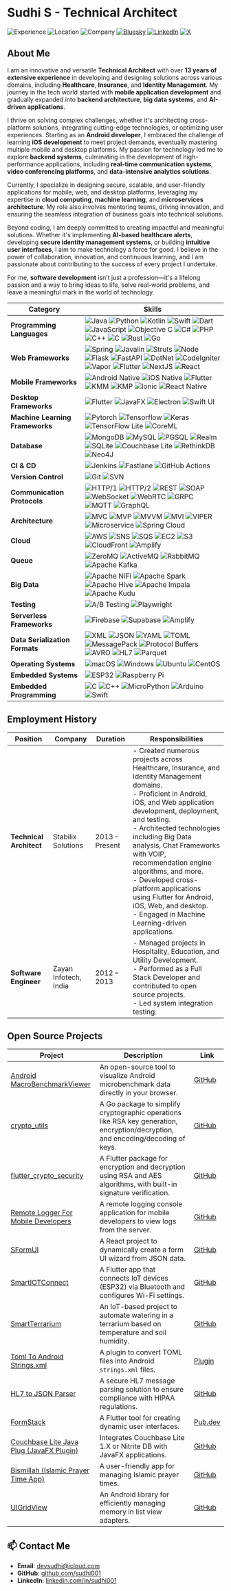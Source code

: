 # Sudhi S - Technical Architect  

![Experience](https://img.shields.io/badge/Experience-13%2B%20Years-blue?style=flat&logo=medal&logoColor=white) ![Location](https://img.shields.io/badge/Location-Trivandrum,%20Kerala,%20India-green?style=flat&logo=map-pin&logoColor=white) ![Company](https://img.shields.io/badge/Company-Stabilix%20Solutions%20Pvt.%20Ltd.-purple?style=flat&logo=briefcase&logoColor=white) [![Bluesky](https://img.shields.io/badge/Bluesky-Profile-blue?style=flat&logo=bluesky&logoColor=white)](https://bsky.app/profile/sudhis.bsky.social) [![LinkedIn](https://img.shields.io/badge/LinkedIn-Profile-blue?style=flat&logo=linkedin&logoColor=white)](https://www.linkedin.com/in/sudhis) 
[![X](https://img.shields.io/badge/X-Profile-1DA1F2?style=flat&logo=x&logoColor=white)](https://x.com/su_dhi)  

## About Me

I am an innovative and versatile **Technical Architect** with over **13 years of extensive experience** in developing and designing solutions across various domains, including **Healthcare**, **Insurance**, and **Identity Management**. My journey in the tech world started with **mobile application development** and gradually expanded into **backend architecture**, **big data systems**, and **AI-driven applications**.

I thrive on solving complex challenges, whether it's architecting cross-platform solutions, integrating cutting-edge technologies, or optimizing user experiences. Starting as an **Android developer**, I embraced the challenge of learning **iOS development** to meet project demands, eventually mastering multiple mobile and desktop platforms. My passion for technology led me to explore **backend systems**, culminating in the development of high-performance applications, including **real-time communication systems**, **video conferencing platforms**, and **data-intensive analytics solutions**.

Currently, I specialize in designing secure, scalable, and user-friendly applications for mobile, web, and desktop platforms, leveraging my expertise in **cloud computing**, **machine learning**, and **microservices architecture**. My role also involves mentoring teams, driving innovation, and ensuring the seamless integration of business goals into technical solutions.

Beyond coding, I am deeply committed to creating impactful and meaningful solutions. Whether it's implementing **AI-based healthcare alerts**, developing **secure identity management systems**, or building **intuitive user interfaces**, I aim to make technology a force for good. I believe in the power of collaboration, innovation, and continuous learning, and I am passionate about contributing to the success of every project I undertake.

For me, **software development** isn’t just a profession—it's a lifelong passion and a way to bring ideas to life, solve real-world problems, and leave a meaningful mark in the world of technology.



| **Category**                    | **Skills**                                                                                                                                                                                                                                                                 |
|----------------------------------|-----------------------------------------------------------------------------------------------------------------------------------------------------------------------------------------------------------------------------------------------------------------------------|
| **Programming Languages**        | ![Java](https://img.shields.io/badge/Java-007396?style=flat&logo=java&logoColor=white) ![Python](https://img.shields.io/badge/Python-3776AB?style=flat&logo=python&logoColor=white) ![Kotlin](https://img.shields.io/badge/Kotlin-7F52FF?style=flat&logo=kotlin&logoColor=white) ![Swift](https://img.shields.io/badge/Swift-F05138?style=flat&logo=swift&logoColor=white) ![Dart](https://img.shields.io/badge/Dart-00B4A1?style=flat&logo=dart&logoColor=white) ![JavaScript](https://img.shields.io/badge/JavaScript-F7DF1E?style=flat&logo=javascript&logoColor=black) ![Objective C](https://img.shields.io/badge/Objective%20C-666666?style=flat&logo=apple&logoColor=white) ![C#](https://img.shields.io/badge/C%23-239120?style=flat&logo=csharp&logoColor=white) ![PHP](https://img.shields.io/badge/PHP-777BB4?style=flat&logo=php&logoColor=white) ![C++](https://img.shields.io/badge/C%2B%2B-00599C?style=flat&logo=cplusplus&logoColor=white) ![C](https://img.shields.io/badge/C-A8B9CC?style=flat&logo=c&logoColor=white) ![Rust](https://img.shields.io/badge/Rust-000000?style=flat&logo=rust&logoColor=white) ![Go](https://img.shields.io/badge/Go-00ADD8?style=flat&logo=go&logoColor=white) |
| **Web Frameworks**               | ![Spring](https://img.shields.io/badge/Spring-6DB33F?style=flat&logo=spring&logoColor=white) ![Javalin](https://img.shields.io/badge/Javalin-1A1A1A?style=flat&logo=javalin&logoColor=white) ![Struts](https://img.shields.io/badge/Struts-5F0000?style=flat&logo=apache&logoColor=white) ![Node](https://img.shields.io/badge/Node.js-339933?style=flat&logo=node.js&logoColor=white) ![Flask](https://img.shields.io/badge/Flask-000000?style=flat&logo=flask&logoColor=white) ![FastAPI](https://img.shields.io/badge/FastAPI-009688?style=flat&logo=fastapi&logoColor=white) ![DotNet](https://img.shields.io/badge/.NET-512BD4?style=flat&logo=.net&logoColor=white) ![CodeIgniter](https://img.shields.io/badge/CodeIgniter-EF4223?style=flat&logo=codeigniter&logoColor=white) ![Vapor](https://img.shields.io/badge/Vapor-000000?style=flat&logo=vapor&logoColor=white) ![Flutter](https://img.shields.io/badge/Flutter-02569B?style=flat&logo=flutter&logoColor=white) ![NextJS](https://img.shields.io/badge/Next.js-000000?style=flat&logo=next.js&logoColor=white) ![React](https://img.shields.io/badge/React-61DAFB?style=flat&logo=react&logoColor=black) |
| **Mobile Frameworks**            | ![Android Native](https://img.shields.io/badge/Android-3DDC84?style=flat&logo=android&logoColor=white) ![iOS Native](https://img.shields.io/badge/iOS-000000?style=flat&logo=apple&logoColor=white) ![Flutter](https://img.shields.io/badge/Flutter-02569B?style=flat&logo=flutter&logoColor=white) ![KMM](https://img.shields.io/badge/KMM-006F2D?style=flat&logo=kotlin&logoColor=white) ![KMP](https://img.shields.io/badge/KMP-25B2A1?style=flat&logo=kotlin&logoColor=white) ![Ionic](https://img.shields.io/badge/Ionic-3880FF?style=flat&logo=ionic&logoColor=white) ![React Native](https://img.shields.io/badge/React%20Native-61DAFB?style=flat&logo=react&logoColor=black) |
| **Desktop Frameworks**           | ![Flutter](https://img.shields.io/badge/Flutter-02569B?style=flat&logo=flutter&logoColor=white) ![JavaFX](https://img.shields.io/badge/JavaFX-005B84?style=flat&logo=oracle&logoColor=white) ![Electron](https://img.shields.io/badge/Electron-47848F?style=flat&logo=electron&logoColor=white) ![Swift UI](https://img.shields.io/badge/Swift%20UI-FA7343?style=flat&logo=swift&logoColor=white) |
| **Machine Learning Frameworks**  | ![Pytorch](https://img.shields.io/badge/Pytorch-EE4C2C?style=flat&logo=pytorch&logoColor=white) ![Tensorflow](https://img.shields.io/badge/TensorFlow-FF6F00?style=flat&logo=tensorflow&logoColor=white) ![Keras](https://img.shields.io/badge/Keras-D00000?style=flat&logo=keras&logoColor=white) ![TensorFlow Lite](https://img.shields.io/badge/TensorFlow%20Lite-FF6F00?style=flat&logo=tensorflow&logoColor=white) ![CoreML](https://img.shields.io/badge/CoreML-007B5E?style=flat&logo=apple&logoColor=white) |
| **Database**                     | ![MongoDB](https://img.shields.io/badge/MongoDB-47A248?style=flat&logo=mongodb&logoColor=white) ![MySQL](https://img.shields.io/badge/MySQL-4479A1?style=flat&logo=mysql&logoColor=white) ![PGSQL](https://img.shields.io/badge/PostgreSQL-336791?style=flat&logo=postgresql&logoColor=white) ![Realm](https://img.shields.io/badge/Realm-4D4D4D?style=flat&logo=realm&logoColor=white) ![SQLite](https://img.shields.io/badge/SQLite-003B57?style=flat&logo=sqlite&logoColor=white) ![Couchbase Lite](https://img.shields.io/badge/Couchbase%20Lite-8B8B8B?style=flat&logo=couchbase&logoColor=white) ![RethinkDB](https://img.shields.io/badge/RethinkDB-00B2A9?style=flat&logo=rethinkdb&logoColor=white) ![Neo4J](https://img.shields.io/badge/Neo4J-00B2A9?style=flat&logo=neo4j&logoColor=white) |
| **CI & CD**                      | ![Jenkins](https://img.shields.io/badge/Jenkins-D24939?style=flat&logo=jenkins&logoColor=white) ![Fastlane](https://img.shields.io/badge/Fastlane-00F2A6?style=flat&logo=fastlane&logoColor=white) ![GitHub Actions](https://img.shields.io/badge/GitHub%20Actions-2088FF?style=flat&logo=github-actions&logoColor=white) |
| **Version Control**              | ![Git](https://img.shields.io/badge/Git-F05032?style=flat&logo=git&logoColor=white) ![SVN](https://img.shields.io/badge/SVN-809CC9?style=flat&logo=subversion&logoColor=white) |
| **Communication Protocols**      | ![HTTP/1](https://img.shields.io/badge/HTTP%2F1-00A4A6?style=flat&logo=http&logoColor=white) ![HTTP/2](https://img.shields.io/badge/HTTP%2F2-00A4A6?style=flat&logo=http&logoColor=white) ![REST](https://img.shields.io/badge/REST-00A4A6?style=flat&logo=swagger&logoColor=white) ![SOAP](https://img.shields.io/badge/SOAP-3A5B77?style=flat&logo=soap&logoColor=white) ![WebSocket](https://img.shields.io/badge/WebSocket-1B74E4?style=flat&logo=websocket&logoColor=white) ![WebRTC](https://img.shields.io/badge/WebRTC-333333?style=flat&logo=webrtc&logoColor=white) ![GRPC](https://img.shields.io/badge/GRPC-5D5D5D?style=flat&logo=grpc&logoColor=white) ![MQTT](https://img.shields.io/badge/MQTT-FF2C24?style=flat&logo=mqtt&logoColor=white) ![GraphQL](https://img.shields.io/badge/GraphQL-E10098?style=flat&logo=graphql&logoColor=white) |
| **Architecture**                 | ![MVC](https://img.shields.io/badge/MVC-000000?style=flat&logo=angular&logoColor=white) ![MVP](https://img.shields.io/badge/MVP-005572?style=flat&logo=angular&logoColor=white) ![MVVM](https://img.shields.io/badge/MVVM-2D3A3A?style=flat&logo=angular&logoColor=white) ![MVI](https://img.shields.io/badge/MVI-1C487F?style=flat&logo=angular&logoColor=white) ![VIPER](https://img.shields.io/badge/VIPER-FFB6C1?style=flat&logo=angular&logoColor=white) ![Microservice](https://img.shields.io/badge/Microservices-0064A1?style=flat&logo=docker&logoColor=white) ![Spring Cloud](https://img.shields.io/badge/Spring%20Cloud-6DB33F?style=flat&logo=spring&logoColor=white) |
| **Cloud**                        | ![AWS](https://img.shields.io/badge/AWS-232F3E?style=flat&logo=amazonaws&logoColor=white) ![SNS](https://img.shields.io/badge/SNS-FF9900?style=flat&logo=amazonaws&logoColor=white) ![SQS](https://img.shields.io/badge/SQS-FF9900?style=flat&logo=amazonaws&logoColor=white) ![EC2](https://img.shields.io/badge/EC2-FF9900?style=flat&logo=amazonaws&logoColor=white) ![S3](https://img.shields.io/badge/S3-FF9900?style=flat&logo=amazonaws&logoColor=white) ![CloudFront](https://img.shields.io/badge/CloudFront-FF9900?style=flat&logo=amazonaws&logoColor=white) ![Amplify](https://img.shields.io/badge/Amplify-FF9900?style=flat&logo=amazonaws&logoColor=white) |
| **Queue**                        | ![ZeroMQ](https://img.shields.io/badge/ZeroMQ-1E3A44?style=flat&logo=zeromq&logoColor=white) ![ActiveMQ](https://img.shields.io/badge/ActiveMQ-5E91A5?style=flat&logo=apache&logoColor=white) ![RabbitMQ](https://img.shields.io/badge/RabbitMQ-FF6600?style=flat&logo=rabbitmq&logoColor=white) ![Apache Kafka](https://img.shields.io/badge/Apache%20Kafka-231F20?style=flat&logo=apachekafka&logoColor=white) |
| **Big Data**                     | ![Apache NiFi](https://img.shields.io/badge/Apache%20NiFi-0094B9?style=flat&logo=apache&logoColor=white) ![Apache Spark](https://img.shields.io/badge/Apache%20Spark-E25A1C?style=flat&logo=apache-spark&logoColor=white) ![Apache Hive](https://img.shields.io/badge/Apache%20Hive-F3D33A?style=flat&logo=apache&logoColor=white) ![Apache Impala](https://img.shields.io/badge/Apache%20Impala-FBFB09?style=flat&logo=apache&logoColor=white) ![Apache Kudu](https://img.shields.io/badge/Apache%20Kudu-40E0D0?style=flat&logo=apache&logoColor=white) |
| **Testing**                      | ![A/B Testing](https://img.shields.io/badge/A%2FB%20Testing-0077B5?style=flat&logo=googleanalytics&logoColor=white) ![Playwright](https://img.shields.io/badge/Playwright-2E4E7E?style=flat&logo=playwright&logoColor=white) |
| **Serverless Frameworks**        | ![Firebase](https://img.shields.io/badge/Firebase-FFCA28?style=flat&logo=firebase&logoColor=white) ![Supabase](https://img.shields.io/badge/Supabase-3ECF8E?style=flat&logo=supabase&logoColor=white) ![Amplify](https://img.shields.io/badge/Amplify-FF9900?style=flat&logo=amazonaws&logoColor=white) |
| **Data Serialization Formats**   | ![XML](https://img.shields.io/badge/XML-FF7C00?style=flat&logo=xml&logoColor=white) ![JSON](https://img.shields.io/badge/JSON-000000?style=flat&logo=json&logoColor=white) ![YAML](https://img.shields.io/badge/YAML-FFFF00?style=flat&logo=yaml&logoColor=black) ![TOML](https://img.shields.io/badge/TOML-000000?style=flat&logo=toml&logoColor=white) ![MessagePack](https://img.shields.io/badge/MessagePack-000000?style=flat&logo=messagepack&logoColor=white) ![Protocol Buffers](https://img.shields.io/badge/Protocol%20Buffers-FF6F00?style=flat&logo=protobuf&logoColor=white) ![AVRO](https://img.shields.io/badge/AVRO-9A66A1?style=flat&logo=apacheavro&logoColor=white) ![HL7](https://img.shields.io/badge/HL7-8E4F3B?style=flat&logo=healthcare&logoColor=white) ![Parquet](https://img.shields.io/badge/Parquet-F5A400?style=flat&logo=apacheparquet&logoColor=white) |
| **Operating Systems**            | ![macOS](https://img.shields.io/badge/macOS-000000?style=flat&logo=apple&logoColor=white) ![Windows](https://img.shields.io/badge/Windows-0078D4?style=flat&logo=microsoft&logoColor=white) ![Ubuntu](https://img.shields.io/badge/Ubuntu-E95420?style=flat&logo=ubuntu&logoColor=white) ![CentOS](https://img.shields.io/badge/CentOS-262577?style=flat&logo=centos&logoColor=white) |
| **Embedded Systems** | ![ESP32](https://img.shields.io/badge/ESP32-000000?style=flat&logo=espressif&logoColor=white) ![Raspberry Pi](https://img.shields.io/badge/Raspberry_Pi-A22846?style=flat&logo=raspberry-pi&logoColor=white) |
| **Embedded Programming** | ![C](https://img.shields.io/badge/C-00599C?style=flat&logo=c&logoColor=white) ![C++](https://img.shields.io/badge/C%2B%2B-00599C?style=flat&logo=c%2B%2B&logoColor=white) ![MicroPython](https://img.shields.io/badge/MicroPython-000000?style=flat&logo=micropython&logoColor=white) ![Arduino](https://img.shields.io/badge/Arduino-00979D?style=flat&logo=arduino&logoColor=white) ![Swift](https://img.shields.io/badge/Swift-FA7343?style=flat&logo=swift&logoColor=white) |



## Employment History

| **Position**                               | **Company**               | **Duration**    | **Responsibilities**                                                                                                                                                                      |
|--------------------------------------------|---------------------------|-----------------|-------------------------------------------------------------------------------------------------------------------------------------------------------------------------------------------|
| **Technical Architect**                    | Stabilix Solutions         | 2013 – Present  | - Created numerous projects across Healthcare, Insurance, and Identity Management domains. <br> - Proficient in Android, iOS, and Web application development, deployment, and testing. <br> - Architected technologies including Big Data analysis, Chat Frameworks with VOIP, recommendation engine algorithms, and more. <br> - Developed cross-platform applications using Flutter for Android, iOS, Web, and desktop. <br> - Engaged in Machine Learning-driven applications. |
| **Software Engineer**                      | Zayan Infotech, India     | 2012 – 2013     | - Managed projects in Hospitality, Education, and Utility Development. <br> - Performed as a Full Stack Developer and contributed to open source projects. <br> - Led system integration testing.                        |


## Open Source Projects

| **Project** | **Description** | **Link** |
|-------------|-----------------|----------|
| [Android MacroBenchmarkViewer](https://github.com/sudhi001/AndroidMacroBenchmarkViewer) | An open-source tool to visualize Android microbenchmark data directly in your browser. | [GitHub](https://github.com/sudhi001/AndroidMacroBenchmarkViewer) |
| [crypto_utils](https://github.com/sudhi001/crypto_utils) | A Go package to simplify cryptographic operations like RSA key generation, encryption/decryption, and encoding/decoding of keys. | [GitHub](https://github.com/sudhi001/crypto_utils) |
| [flutter_crypto_security](https://github.com/sudhi001/flutter_crypto_security) | A Flutter package for encryption and decryption using RSA and AES algorithms, with built-in signature verification. | [GitHub](https://github.com/sudhi001/flutter_crypto_security) |
| [Remote Logger For Mobile Developers](https://github.com/sudhi001/logger_server) | A remote logging console application for mobile developers to view logs from the server. | [GitHub](https://github.com/sudhi001/logger_server) |
| [SFormUI](https://github.com/sudhi001/sfromui) | A React project to dynamically create a form UI wizard from JSON data. | [GitHub](https://github.com/sudhi001/sfromui) |
| [SmartIOTConnect](https://github.com/sudhi001/SmartIOTConnect) | A Flutter app that connects IoT devices (ESP32) via Bluetooth and configures Wi-Fi settings. | [GitHub](https://github.com/sudhi001/SmartIOTConnect) |
| [SmartTerrarium](https://github.com/sudhi001/SmartTerrarium) | An IoT-based project to automate watering in a terrarium based on temperature and soil humidity. | [GitHub](https://github.com/sudhi001/SmartTerrarium) |
| [Toml To Android Strings.xml](https://plugins.jetbrains.com/plugin/24122-toml-to-android-strings-xml) | A plugin to convert TOML files into Android `strings.xml` files. | [Plugin](https://plugins.jetbrains.com/plugin/24122-toml-to-android-strings-xml) |
| [HL7 to JSON Parser](https://github.com/sudhi001/HL7_TO_JSON_WITH_FAST_API) | A secure HL7 message parsing solution to ensure compliance with HIPAA regulations. | [GitHub](https://github.com/sudhi001/HL7_TO_JSON_WITH_FAST_API) |
| [FormStack](https://pub.dev/packages/formstack) | A Flutter tool for creating dynamic user interfaces. | [Pub.dev](https://pub.dev/packages/formstack) |
| [Couchbase Lite Java Plug (JavaFX Plugin)](https://github.com/sudhi001/couchbase-lite-java-plug) | Integrates Couchbase Lite 1.X or Nitrite DB with JavaFX applications. | [GitHub](https://github.com/sudhi001/couchbase-lite-java-plug) |
| [Bismillah (Islamic Prayer Time App)](https://github.com/sudhi001/Bismillah) | A user-friendly app for managing Islamic prayer times. | [GitHub](https://github.com/sudhi001/Bismillah) |
| [UIGridView](https://github.com/sudhi001/UIGridView) | An Android library for efficiently managing memory in list view adapters. | [GitHub](https://github.com/sudhi001/UIGridView) |

## 📫 **Contact Me**
- **Email**: devsudhi@icloud.com 
- **GitHub**: [github.com/sudhi001](https://github.com/sudhi001)  
- **LinkedIn**: [linkedin.com/in/sudhi001](https://linkedin.com/in/sudhi001)
